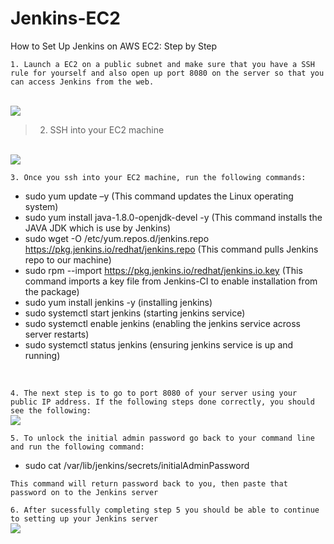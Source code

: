 # Jenkins-EC2
How to Set Up Jenkins on AWS EC2: Step by Step


```1. Launch a EC2 on a public subnet and make sure that you have a SSH rule for yourself and also open up port 8080 on the server so that you can access Jenkins from the web.```

<br>
<img src= "Imgs/sg.png">

> 2. SSH into your EC2 machine 

<br>
<img src= "Imgs/ssh.png">
<br>

```3. Once you ssh into your EC2 machine, run the following commands:```
* sudo yum update –y (This command updates the Linux operating system)
* sudo yum install java-1.8.0-openjdk-devel -y (This command installs the JAVA JDK which is use by Jenkins)
* sudo wget -O /etc/yum.repos.d/jenkins.repo https://pkg.jenkins.io/redhat/jenkins.repo (This command pulls Jenkins repo to our machine)
* sudo rpm --import https://pkg.jenkins.io/redhat/jenkins.io.key (This command imports a key file from Jenkins-CI to enable installation from the package)
*  sudo yum install jenkins -y (installing jenkins)
* sudo systemctl start jenkins (starting jenkins service)
* sudo systemctl enable jenkins (enabling the jenkins service across server restarts)
* sudo systemctl status jenkins (ensuring jenkins service is up and running)
<br>

```4. The next step is to go to port 8080 of your server using your public IP address. If the following steps done correctly, you should see the following:```
<br>
<img src= "Imgs/unlock.png">
<br>

```5. To unlock the initial admin password go back to your command line and run the following command:```
* sudo cat /var/lib/jenkins/secrets/initialAdminPassword

```This command will return password back to you, then paste that password on to the Jenkins server```
<br>

```6. After sucessfully completing step 5 you should be able to continue to setting up your Jenkins server```
<br>
<img src= "Imgs/complete.png">
<br>
